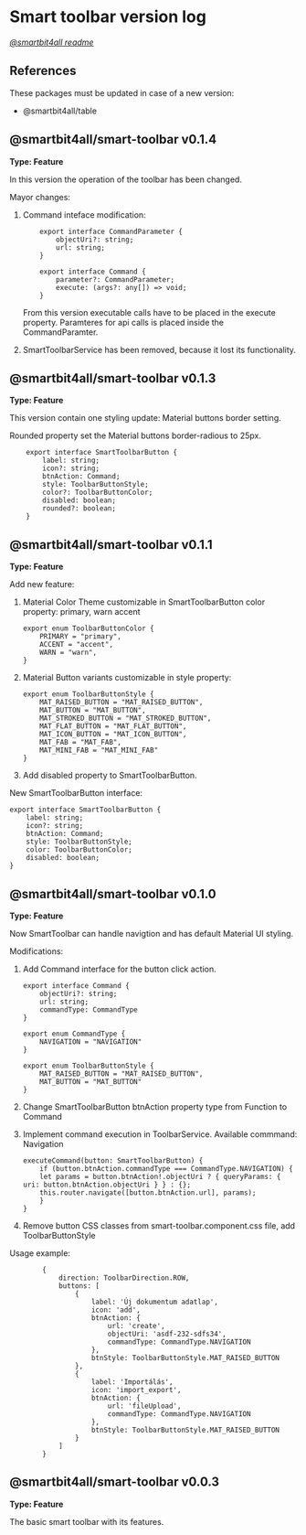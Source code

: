 # Smart toolbar version log

[_@smartbit4all readme_](../../README.md)

## References

These packages must be updated in case of a new version:

- @smartbit4all/table

## @smartbit4all/smart-toolbar v0.1.4

**Type: Feature**

In this version the operation of the toolbar has been changed.

Mayor changes:

1.  Command inteface modification:

            export interface CommandParameter {
                objectUri?: string;
                url: string;
            }

            export interface Command {
                parameter?: CommandParameter;
                execute: (args?: any[]) => void;
            }

    From this version executable calls have to be placed in the execute property. Paramteres for api calls is placed inside the CommandParamter.

2.  SmartToolbarService has been removed, because it lost its functionality.

## @smartbit4all/smart-toolbar v0.1.3

**Type: Feature**

This version contain one styling update: Material buttons border setting.

Rounded property set the Material buttons border-radious to 25px.

        export interface SmartToolbarButton {
            label: string;
            icon?: string;
            btnAction: Command;
            style: ToolbarButtonStyle;
            color?: ToolbarButtonColor;
            disabled: boolean;
            rounded?: boolean;
        }

## @smartbit4all/smart-toolbar v0.1.1

**Type: Feature**

Add new feature:

1.  Material Color Theme customizable in SmartToolbarButton color property:
    primary, warn accent

        export enum ToolbarButtonColor {
            PRIMARY = "primary",
            ACCENT = "accent",
            WARN = "warn",
        }

2.  Material Button variants customizable in style property:

        export enum ToolbarButtonStyle {
            MAT_RAISED_BUTTON = "MAT_RAISED_BUTTON",
            MAT_BUTTON = "MAT_BUTTON",
            MAT_STROKED_BUTTON = "MAT_STROKED_BUTTON",
            MAT_FLAT_BUTTON = "MAT_FLAT_BUTTON",
            MAT_ICON_BUTTON = "MAT_ICON_BUTTON",
            MAT_FAB = "MAT_FAB",
            MAT_MINI_FAB = "MAT_MINI_FAB"
        }

3.  Add disabled property to SmartToolbarButton.

New SmartToolbarButton interface:

    export interface SmartToolbarButton {
        label: string;
        icon?: string;
        btnAction: Command;
        style: ToolbarButtonStyle;
        color: ToolbarButtonColor;
        disabled: boolean;
    }

## @smartbit4all/smart-toolbar v0.1.0

**Type: Feature**

Now SmartToolbar can handle navigtion and has default Material UI styling.

Modifications:

1.  Add Command interface for the button click action.

        export interface Command {
            objectUri?: string;
            url: string;
            commandType: CommandType
        }

        export enum CommandType {
            NAVIGATION = "NAVIGATION"
        }

        export enum ToolbarButtonStyle {
            MAT_RAISED_BUTTON = "MAT_RAISED_BUTTON",
            MAT_BUTTON = "MAT_BUTTON"
        }

2.  Change SmartToolbarButton btnAction property type from Function to Command
3.  Implement command execution in ToolbarService. Available commmand: Navigation

        executeCommand(button: SmartToolbarButton) {
            if (button.btnAction.commandType === CommandType.NAVIGATION) {
            let params = button.btnAction!.objectUri ? { queryParams: { uri: button.btnAction.objectUri } } : {};
            this.router.navigate([button.btnAction.url], params);
            }
        }

4.  Remove button CSS classes from smart-toolbar.component.css file, add ToolbarButtonStyle

Usage example:

            {
                direction: ToolbarDirection.ROW,
                buttons: [
                    {
                        label: 'Új dokumentum adatlap',
                        icon: 'add',
                        btnAction: {
                            url: 'create',
                            objectUri: 'asdf-232-sdfs34',
                            commandType: CommandType.NAVIGATION
                        },
                        btnStyle: ToolbarButtonStyle.MAT_RAISED_BUTTON
                    },
                    {
                        label: 'Importálás',
                        icon: 'import_export',
                        btnAction: {
                            url: 'fileUpload',
                            commandType: CommandType.NAVIGATION
                        },
                        btnStyle: ToolbarButtonStyle.MAT_RAISED_BUTTON
                    }
                ]
            }

## @smartbit4all/smart-toolbar v0.0.3

**Type: Feature**

The basic smart toolbar with its features.

